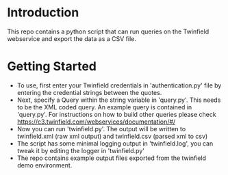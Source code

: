 # Introduction 
This repo contains a python script that can run queries on the Twinfield webservice and export the data as a CSV file.

# Getting Started
- To use, first enter your Twinfield credentials in 'authentication.py' file by entering the credential strings between the quotes.
- Next, specify a Query within the string variable in 'query.py'. This needs to be the XML coded query. An example query is contained in 'query.py'. For instructions on how to build other queries please check https://c3.twinfield.com/webservices/documentation/#/
- Now you can run 'twinfield.py'. The output will be written to twinfield.xml (raw xml output) and twinfield.csv (parsed xml to csv)
- The script has some minimal logging output in 'twinfield.log', you can tweak it by editing the logger in 'twinfield.py'
- The repo contains example output files exported from the twinfield demo environment.
